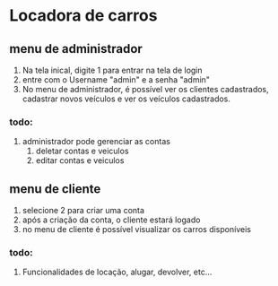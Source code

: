 # Locadora de carros

## menu de administrador
1. Na tela inical, digite 1 para entrar na tela de login
2. entre com o Username "admin" e a senha "admin"
3. No menu de administrador, é possível ver os clientes cadastrados, cadastrar novos 
veículos e ver os veículos cadastrados.

### todo:
1. administrador pode gerenciar as contas
   1. deletar contas e veiculos
   2. editar contas e veiculos
   
## menu de cliente
1. selecione 2 para criar uma conta
2. após a criação da conta, o cliente estará logado
3. no menu de cliente é possível visualizar os carros disponíveis

### todo:
1. Funcionalidades de locação, alugar, devolver, etc...